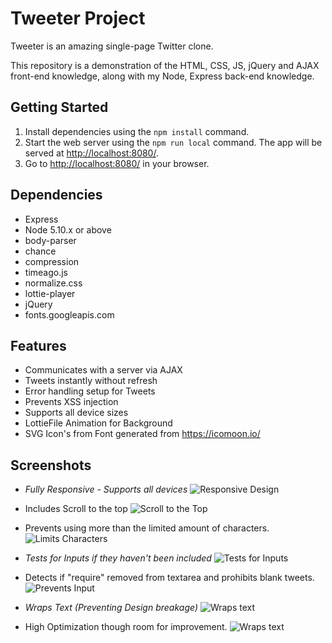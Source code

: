 # Tweeter Project

Tweeter is an amazing single-page Twitter clone.

This repository is a demonstration of the HTML, CSS, JS, jQuery and AJAX front-end knowledge, along with my Node, Express back-end knowledge.

## Getting Started

1. Install dependencies using the `npm install` command.
2. Start the web server using the `npm run local` command. The app will be served at <http://localhost:8080/>.
3. Go to <http://localhost:8080/> in your browser.

## Dependencies

- Express
- Node 5.10.x or above
- body-parser
- chance
- compression
- timeago.js
- normalize.css
- lottie-player
- jQuery
- fonts.googleapis.com

## Features
- Communicates with a server via AJAX
- Tweets instantly without refresh
- Error handling setup for Tweets
- Prevents XSS injection
- Supports all device sizes
- LottieFile Animation for Background
- SVG Icon's from Font generated from https://icomoon.io/ 

## Screenshots

* *Fully Responsive - Supports all devices*
  ![Responsive Design](https://github.com/MattSeligman/tweeter/blob/master/docs/responsive-design.jpg?raw=true)

* Includes Scroll to the top
  ![Scroll to the Top](https://github.com/MattSeligman/tweeter/blob/master/docs/includes-scroll-to-the-top.jpg?raw=true)

* Prevents using more than the limited amount of characters.
  ![Limits Characters](https://github.com/MattSeligman/tweeter/blob/master/docs/limits-characters.jpg?raw=true)

* *Tests for Inputs if they haven't been included*
  ![Tests for Inputs](https://github.com/MattSeligman/tweeter/blob/master/docs/tests-for-inputs.jpg?raw=true)

* Detects if "require" removed from textarea and prohibits blank tweets.
  ![Prevents Input](https://github.com/MattSeligman/tweeter/blob/master/docs/detects-missing-information.jpg?raw=true)

* *Wraps Text (Preventing Design breakage)*
  ![Wraps text](https://github.com/MattSeligman/tweeter/blob/master/docs/text-wraps.jpg?raw=true)

* High Optimization though room for improvement.
  ![Wraps text](https://github.com/MattSeligman/tweeter/blob/master/docs/room-for-improvement.jpg?raw=true)